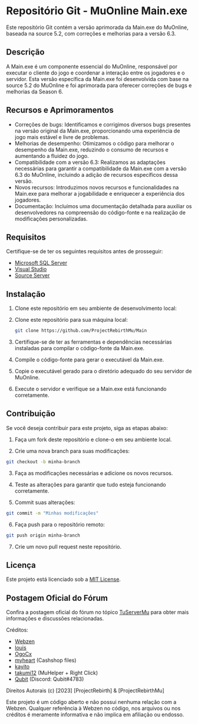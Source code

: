 # Repositório Git - MuOnline Main.exe

Este repositório Git contém a versão aprimorada da Main.exe do MuOnline, baseada na source 5.2, com correções e melhorias para a versão 6.3.

## Descrição

A Main.exe é um componente essencial do MuOnline, responsável por executar o cliente do jogo e coordenar a interação entre os jogadores e o servidor. Esta versão específica da Main.exe foi desenvolvida com base na source 5.2 do MuOnline e foi aprimorada para oferecer correções de bugs e melhorias da Season 6.

## Recursos e Aprimoramentos

- Correções de bugs: Identificamos e corrigimos diversos bugs presentes na versão original da Main.exe, proporcionando uma experiência de jogo mais estável e livre de problemas.
- Melhorias de desempenho: Otimizamos o código para melhorar o desempenho da Main.exe, reduzindo o consumo de recursos e aumentando a fluidez do jogo.
- Compatibilidade com a versão 6.3: Realizamos as adaptações necessárias para garantir a compatibilidade da Main.exe com a versão 6.3 do MuOnline, incluindo a adição de recursos específicos dessa versão.
- Novos recursos: Introduzimos novos recursos e funcionalidades na Main.exe para melhorar a jogabilidade e enriquecer a experiência dos jogadores.
- Documentação: Incluímos uma documentação detalhada para auxiliar os desenvolvedores na compreensão do código-fonte e na realização de modificações personalizadas.

## Requisitos

Certifique-se de ter os seguintes requisitos antes de prosseguir:

- [Microsoft SQL Server](https://www.microsoft.com/pt-br/sql-server/sql-server-downloads)
- [Visual Studio](https://visualstudio.microsoft.com/pt-br/downloads)
- [Source Server](https://github.com/ProjectRebirthMu/Server)

## Instalação

1. Clone este repositório em seu ambiente de desenvolvimento local:

1. Clone este repositório para sua máquina local:

   ```bash
   git clone https://github.com/ProjectRebirthMu/Main
   ```

2. Certifique-se de ter as ferramentas e dependências necessárias instaladas para compilar o código-fonte da Main.exe.

3. Compile o código-fonte para gerar o executável da Main.exe.

4. Copie o executável gerado para o diretório adequado do seu servidor de MuOnline.

5. Execute o servidor e verifique se a Main.exe está funcionando corretamente.

## Contribuição

Se você deseja contribuir para este projeto, siga as etapas abaixo:

1. Faça um fork deste repositório e clone-o em seu ambiente local.

2. Crie uma nova branch para suas modificações:

```bash
git checkout -b minha-branch
```

3. Faça as modificações necessárias e adicione os novos recursos.

4. Teste as alterações para garantir que tudo esteja funcionando corretamente.

5. Commit suas alterações:

```bash
git commit -m "Minhas modificações"
```
   
6. Faça push para o repositório remoto:

```bash
git push origin minha-branch
```

7. Crie um novo pull request neste repositório.

## Licença

Este projeto está licenciado sob a [MIT License](LICENSE.txt).

## Postagem Oficial do Fórum

Confira a postagem oficial do fórum no tópico [TuServerMu](https://tuservermu.com.ve/index.php?topic=57374.msg294187#msg294187) para obter mais informações e discussões relacionadas.

Créditos:
- [Webzen](https://en.wikipedia.org/wiki/Webzen)
- [louis](https://tuservermu.com.ve/index.php?action=profile;u=4199)
- [OgoCx](https://tuservermu.com.ve/index.php?action=profile;u=8220)
- [myheart](https://tuservermu.com.ve/index.php?action=profile;u=10705) (Cashshop files)
- [kayito](https://tuservermu.com.ve/index.php?action=profile;u=5033)
- [takumi12](https://tuservermu.com.ve/index.php?action=profile;u=16349) (MuHelper + Right Click)
- [Qubit](https://tuservermu.com.ve/index.php?action=profile;u=36306) (Discord: Qubit#4783)

Direitos Autorais (c) [2023] [ProjectRebirth] & [ProjectRebirthMu]

Este projeto é um código aberto e não possui nenhuma relação com a Webzen. Qualquer referência à Webzen no código, nos arquivos ou nos créditos é meramente informativa e não implica em afiliação ou endosso.
